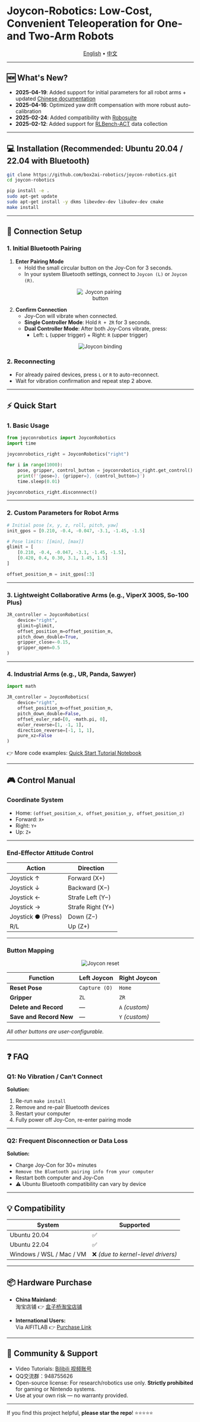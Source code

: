 # Joycon-Robotics: Low-Cost, Convenient Teleoperation for One- and Two-Arm Robots

<p align="center">
  <a href="README.md">English</a> •
  <a href="README_zh.md">中文</a>
</p>

---

## 🆕 What's New?

- **2025-04-19**: Added support for initial parameters for all robot arms + updated [Chinese documentation](README_zh.md)
- **2025-04-16**: Optimized yaw drift compensation with more robust auto-calibration  
- **2025-02-24**: Added compatibility with [Robosuite](https://github.com/box2ai-robotics/robosuite-joycon)  
- **2025-02-12**: Added support for [RLBench-ACT](https://github.com/box2ai-robotics/joycon-robotics) data collection

---

## 💻 Installation (Recommended: Ubuntu 20.04 / 22.04 with Bluetooth)

```bash
git clone https://github.com/box2ai-robotics/joycon-robotics.git
cd joycon-robotics

pip install -e .
sudo apt-get update
sudo apt-get install -y dkms libevdev-dev libudev-dev cmake
make install
```

---

## 🔗 Connection Setup

### 1. Initial Bluetooth Pairing

1. **Enter Pairing Mode**
   - Hold the small circular button on the Joy-Con for 3 seconds.
   - In your system Bluetooth settings, connect to `Joycon (L)` or `Joycon (R)`.

<p align="center">
  <img src="media/bocon_pairing.png" alt="Joycon pairing button" style="max-width: 25%;">
</p>

2. **Confirm Connection**
   - Joy-Con will vibrate when connected.
   - **Single Controller Mode**: Hold `R + ZR` for 3 seconds.
   - **Dual Controller Mode**: After both Joy-Cons vibrate, press:
     - Left: `L` (upper trigger)  + Right: `R` (upper trigger)

<p align="center">
  <img src="media/bocon_binding.png" alt="Joycon binding" style="max-width: 59%;">
</p>

### 2. Reconnecting

- For already paired devices, press `L` or `R` to auto-reconnect.
- Wait for vibration confirmation and repeat step 2 above.

---

## ⚡ Quick Start

### 1. Basic Usage

```python
from joyconrobotics import JoyconRobotics
import time

joyconrobotics_right = JoyconRobotics("right")

for i in range(1000):
    pose, gripper, control_button = joyconrobotics_right.get_control()
    print(f'{pose=}, {gripper=}, {control_button=}')
    time.sleep(0.01)

joyconrobotics_right.disconnnect()
```

---

### 2. Custom Parameters for Robot Arms

```python
# Initial pose [x, y, z, roll, pitch, yaw]
init_gpos = [0.210, -0.4, -0.047, -3.1, -1.45, -1.5]

# Pose limits: [[min], [max]]
glimit = [
    [0.210, -0.4, -0.047, -3.1, -1.45, -1.5],
    [0.420, 0.4, 0.30, 3.1, 1.45, 1.5]
]

offset_position_m = init_gpos[:3]
```

---

### 3. Lightweight Collaborative Arms (e.g., ViperX 300S, So-100 Plus)

```python
JR_controller = JoyconRobotics(
    device="right",
    glimit=glimit,
    offset_position_m=offset_position_m,
    pitch_down_double=True,
    gripper_close=-0.15,
    gripper_open=0.5
)
```

---

### 4. Industrial Arms (e.g., UR, Panda, Sawyer)

```python
import math

JR_controller = JoyconRobotics(
    device="right",
    offset_position_m=offset_position_m,
    pitch_down_double=False,
    offset_euler_rad=[0, -math.pi, 0],
    euler_reverse=[1, -1, 1],
    direction_reverse=[-1, 1, 1],
    pure_xz=False
)
```

👉 More code examples: [Quick Start Tutorial Notebook](joyconrobotics_tutorial.ipynb)

---

## 🎮 Control Manual

### Coordinate System

- Home: `(offset_position_x, offset_position_y, offset_position_z)`
- Forward: `X+`
- Right: `Y+`
- Up: `Z+`

---

### End-Effector Attitude Control

| Action | Direction |
|--------|-----------|
| Joystick ↑         | Forward (X+)      |
| Joystick ↓         | Backward (X−)     |
| Joystick ←         | Strafe Left (Y−)  |
| Joystick →         | Strafe Right (Y+) |
| Joystick ● (Press) | Down (Z−)         |
| R/L                | Up (Z+)           |

---

### Button Mapping

<p align="center">
  <img src="media/bocon_homing.png" alt="Joycon reset" style="max-width: 40%;">
</p>

| Function         | Left Joycon         | Right Joycon        |
|------------------|---------------------|----------------------|
| **Reset Pose**   | `Capture (O)`       | `Home`              |
| **Gripper**      | `ZL`                | `ZR`                |
| **Delete and Record**  | —                   | `A` *(custom)*      |
| **Save and Record New** | —                   | `Y` *(custom)*      |

*All other buttons are user-configurable.*

---

## ❓ FAQ

### Q1: No Vibration / Can't Connect
**Solution:**
1. Re-run `make install`  
2. Remove and re-pair Bluetooth devices  
3. Restart your computer  
4. Fully power off Joy-Con, re-enter pairing mode

---

### Q2: Frequent Disconnection or Data Loss  
**Solution:**
- Charge Joy-Con for 30+ minutes  
- ``Remove the Bluetooth pairing info from your computer``
- Restart both computer and Joy-Con  
- ⚠ Ubuntu Bluetooth compatibility can vary by device

---

## 💡 Compatibility

| System           | Supported |
|------------------|-----------|
| Ubuntu 20.04     | ✅        |
| Ubuntu 22.04     | ✅        |
| Windows / WSL / Mac / VM | ❌ *(due to kernel-level drivers)* |

---

## 📦 Hardware Purchase

- **China Mainland:**  
  淘宝店铺 👉 [盒子桥淘宝店铺](https://item.taobao.com/item.htm?id=906794552661)

- **International Users:**  
  Via AIFITLAB 👉 [Purchase Link](https://aifitlab.com/products/joycon-robotics-controller)

---

## 📢 Community & Support

- Video Tutorials: [Bilibili 视频账号](https://space.bilibili.com/122291348)  
- QQ交流群：948755626  
- Open-source license: For research/robotics use only. **Strictly prohibited** for gaming or Nintendo systems.  
- Use at your own risk — no warranty provided.

---

If you find this project helpful, **please star the repo**! ⭐⭐⭐⭐⭐

